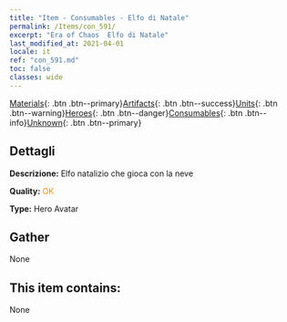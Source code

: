 ```yaml
---
title: "Item - Consumables - Elfo di Natale"
permalink: /Items/con_591/
excerpt: "Era of Chaos  Elfo di Natale"
last_modified_at: 2021-04-01
locale: it
ref: "con_591.md"
toc: false
classes: wide
---
```

 [Materials](/it/Items/){: .btn .btn--primary}[Artifacts](/it/Items/Artifacts/){: .btn .btn--success}[Units](/it/Items/Units/){: .btn .btn--warning}[Heroes](/it/Items/Heroes/){: .btn .btn--danger}[Consumables](/it/Items/Consumables/){: .btn .btn--info}[Unknown](/it/Items/Unknown/){: .btn .btn--primary}

## Dettagli
 **Descrizione:** Elfo natalizio che gioca con la neve

 **Quality:** <span style="color: #FF8C00">OK</span>

 **Type:** Hero Avatar

## Gather

  None

## This item contains:

  None

